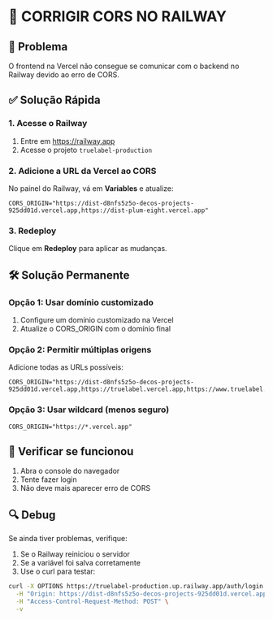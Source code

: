 # 🔧 CORRIGIR CORS NO RAILWAY

## 🚨 Problema
O frontend na Vercel não consegue se comunicar com o backend no Railway devido ao erro de CORS.

## ✅ Solução Rápida

### 1. **Acesse o Railway**
1. Entre em https://railway.app
2. Acesse o projeto `truelabel-production`

### 2. **Adicione a URL da Vercel ao CORS**
No painel do Railway, vá em **Variables** e atualize:

```env
CORS_ORIGIN="https://dist-d8nfs5z5o-decos-projects-925dd01d.vercel.app,https://dist-plum-eight.vercel.app"
```

### 3. **Redeploy**
Clique em **Redeploy** para aplicar as mudanças.

## 🛠️ Solução Permanente

### Opção 1: Usar domínio customizado
1. Configure um domínio customizado na Vercel
2. Atualize o CORS_ORIGIN com o domínio final

### Opção 2: Permitir múltiplas origens
Adicione todas as URLs possíveis:
```env
CORS_ORIGIN="https://dist-d8nfs5z5o-decos-projects-925dd01d.vercel.app,https://truelabel.vercel.app,https://www.truelabel.com.br,http://localhost:3001,http://localhost:9101"
```

### Opção 3: Usar wildcard (menos seguro)
```env
CORS_ORIGIN="https://*.vercel.app"
```

## 📝 Verificar se funcionou
1. Abra o console do navegador
2. Tente fazer login
3. Não deve mais aparecer erro de CORS

## 🔍 Debug
Se ainda tiver problemas, verifique:
1. Se o Railway reiniciou o servidor
2. Se a variável foi salva corretamente
3. Use o curl para testar:

```bash
curl -X OPTIONS https://truelabel-production.up.railway.app/auth/login \
  -H "Origin: https://dist-d8nfs5z5o-decos-projects-925dd01d.vercel.app" \
  -H "Access-Control-Request-Method: POST" \
  -v
```
